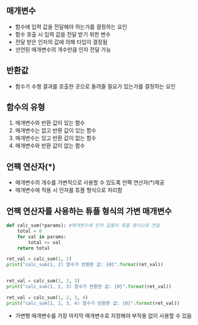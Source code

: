 
## 매개변수
- 함수에 입력 값을 전달해야 하는가를 결정하는 요인
- 함수 호출 시 입력 값을 전달 받기 위한 변수 
- 전달 받은 인자의 값에 의해 타입이 결정됨
- 선언된 매개변수의 개수만큼 인자 전달 가능

## 반환값
- 함수가 수행 결과를 호출한 곳으로 돌려줄 필요가 있는가를 결정하는 요인

## 함수의 유형
1. 매개변수와 반환 값이 있는 함수
2. 매개변수는 없고 반환 값이 있는 함수
3. 매개변수는 있고 반환 값이 없는 함수
4. 매개변수와 반환 값이 없는 함수

## 언팩 연산자(*)
- 매개변수의 개수를 가변적으로 사용할 수 있도록 언팩 연산자(*)제공
- 매개변수에 적용 시 인자를 튜플 형식으로 처리함

## 언팩 연산자를 사용하는 튜플 형식의 가변 매개변수
```python
def calc_sum(*params): #매개변수에 인자 값들이 튜플 형식으로 전달
    total = 0
    for val in params:
        total += val
    return total

ret_val = calc_sum(1, 2)
print("calc_sum(1, 2) 함수가 반환한 값: {0}".format(ret_val))


ret_val = calc_sum(1, 2, 3)
print("calc_sum(1, 2, 3) 함수가 반환한 값: {0}".format(ret_val))

ret_val = calc_sum(1, 2, 3, 4)
print("calc_sum(1, 2, 3, 4) 함수가 반환한 값: {0}".format(ret_val))

```
- 가변형 매개변수를 가장 마지막 매개변수로 지정해야 부작용 없이 사용할 수 있음

